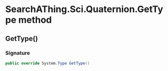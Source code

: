 # SearchAThing.Sci.Quaternion.GetType method
## GetType()
### Signature
```csharp
public override System.Type GetType()
```
